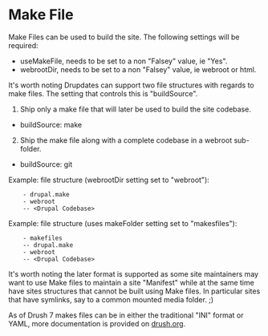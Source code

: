 Make File
===========

Make Files can be used to build the site.  The following settings will be
required:

- useMakeFile, needs to be set to a non "Falsey" value, ie "Yes".
- webrootDir, needs to be set to a non "Falsey" value, ie webroot or html.

It's worth noting Drupdates can support two file structures with regards to make files.  The setting that controls this is "buildSource".

1. Ship only a make file that will later be used to build the site codebase.

  - buildSource: make

2. Ship the make file along with a complete codebase in a webroot sub-folder.

  - buildSource: git

Example: file structure (webrootDir setting set to "webroot"):

```
    - drupal.make
    - webroot
    -- <Drupal Codebase>
```
  Example: file structure (uses makeFolder setting set to "makesfiles"):

```
    - makefiles
    -- drupal.make
    - webroot
    -- <Drupal Codebase>
```

It's worth noting the later format is supported as some site maintainers may want to use Make files to maintain a site "Manifest" while at the same time have sites structures that cannot be built using Make files.  In particular sites that have symlinks, say to a common mounted media folder. ;)

As of Drush 7 makes files can be in either the traditional "INI" format or YAML, more documentation is provided on [drush.org](http://www.drush.org/en/master/make/#the-make-file-format).
